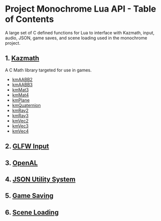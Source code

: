 # Project Monochrome Lua API - Table of Contents

A large set of C defined functions for Lua to interface with Kazmath, input, audio, JSON, game saves, and scene loading used in the monochrome project.

## 1. [Kazmath](kazmath/kazmath.md)
A C Math library targeted for use in games.
* [kmAABB2](kazmath/aabb2.md)
* [kmAABB3](kazmath/aabb3.md)
* [kmMat3](kazmath/mat3.md)
* [kmMat4](kazmath/mat4.md)
* [kmPlane](kazmath/plane.md)
* [kmQuaternion](kazmath/quaternion.md)
* [kmRay2](kazmath/ray2.md)
* [kmRay3](kazmath/ray3.md)
* [kmVec2](kazmath/vec2.md)
* [kmVec3](kazmath/vec3.md)
* [kmVec4](kazmath/vec4.md)

## 2. [GLFW Input](glfwInput.md)
## 3. [OpenAL](openAL.md)
## 4. [JSON Utility System](jsonUtility.md)
## 5. [Game Saving](saving.md)
## 6. [Scene Loading](sceneLoading.md)

